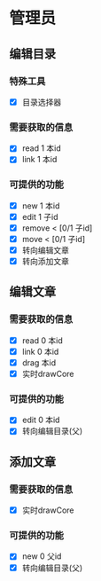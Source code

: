 # 管理员
## 编辑目录 
### 特殊工具
- [x] 目录选择器

### 需要获取的信息
- [x] read 1 本id
- [x] link 1 本id

### 可提供的功能
- [x] new 1 本id
- [x] edit 1 子id
- [x] remove < \[0/1 子id\]
- [x] move < \[0/1 子id\]
- [x] 转向编辑文章
- [x] 转向添加文章

## 编辑文章
### 需要获取的信息
- [x] read 0 本id
- [x] link 0 本id
- [x] drag 本id
- [x] 实时drawCore

### 可提供的功能
- [x] edit 0 本id
- [x] 转向编辑目录(父)

## 添加文章
### 需要获取的信息
- [x] 实时drawCore

### 可提供的功能
- [x] new 0 父id
- [x] 转向编辑目录(父)
